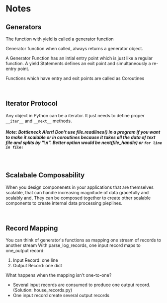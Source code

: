 # Notes
## <b>Generators</b>

<p>The function with yield is called a generator function
</p>
<p>Generator function when called, always returns a generator object.</pr>
<p>A Generator Function has an intial entry point which is just like a regular function. A yield Statements defines an exit point and simultaneously a re-entry point.
</p>
<p>Functions which have entry and exit points are called as Coroutines</p>

<br>

## <b>Iterator Protocol</b>

Any object in Python can be a iterator. It just needs to define proper `__iter__` and `__next__` methods.

##### Note: Bottleneck Alert! Don't use file.readlines() in a program if you want to make it scalable or in coroutines because it takes all the data of text file and splits by "\n". Better option would be next(file_handle) or `for line in file:`

<br>

## <b>Scalabale Composability</b>
<p>When you design componenets in your applications that are themselves scalable, that can handle increasing magnitude of data gracefully and scalably and, They can be composed together to create other scalable components to create internal data processing pieplines.</p>
<br>

## <b>Record Mapping</b>
<p> You can think of generator's functions as mapping one stream of records to another stream
With parse_log_records, one input record maps to one_output record:

<ol>
<li>Input Record: one line</li>
<li>Output Record: one dict</li>
</ol>

<p>What happens when the mapping isn't one-to-one?</p>
<ul>
<li>Several input records are consumed to produce one output record. (Solution: house_records.py)</li>
<li>One input record create several output records</li>
</ul>
